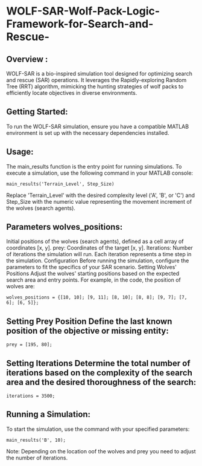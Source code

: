 # WOLF-SAR-Wolf-Pack-Logic-Framework-for-Search-and-Rescue-

## Overview :
 WOLF-SAR is a bio-inspired simulation tool designed for optimizing search and rescue (SAR) operations. It leverages the Rapidly-exploring Random Tree (RRT) algorithm, mimicking the hunting strategies of wolf packs to efficiently locate objectives in diverse environments.  


## Getting Started:  
To run the WOLF-SAR simulation, ensure you have a compatible MATLAB environment is set up with the necessary dependencies installed.  




## Usage:  
The main_results function is the entry point for running simulations. To execute a simulation, use the following command in your MATLAB console:  

```main_results('Terrain_Level', Step_Size)```
	 
Replace 'Terrain_Level' with the desired complexity level ('A', 'B', or 'C') and Step_Size with the numeric value representing the movement increment of the wolves (search agents). 


 
## Parameters wolves_positions: 


Initial positions of the wolves (search agents), defined as a cell array of coordinates [x, y]. 
prey: Coordinates of the target [x, y]. 
Iterations: Number of iterations the simulation will run. Each iteration represents a time step in the simulation. 
Configuration  Before running the simulation, configure the parameters to fit the specifics of your SAR scenario.  Setting Wolves' Positions Adjust the wolves' starting positions based on the expected search area and entry points. For example, in the code, the position of wolves are:  


```wolves_positions = {[10, 10]; [9, 11]; [8, 10]; [8, 8]; [9, 7]; [7, 6]; [6, 5]}; ```
	

## Setting Prey Position Define the last known position of the objective or missing entity:
 
``` prey = [195, 80]; ```
	

## Setting Iterations Determine the total number of iterations based on the complexity of the search area and the desired thoroughness of the search: 


 ``` iterations = 3500; ```


## Running a Simulation:
  
To start the simulation, use the command with your specified parameters:


 ```main_results('B', 10);```

Note: Depending on the location oof the wolves and prey you need to adjust the number of iterations.
